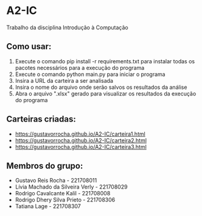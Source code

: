 # A2-IC
Trabalho da disciplina Introdução à Computação

## Como usar:
1. Execute o comando pip install -r requirements.txt para instalar todas os pacotes necessários para a execução do programa
2. Execute o comando python main.py para iniciar o programa
3. Insira a URL da carteira a ser analisada
4. Insira o nome do arquivo onde serão salvos os resultados da análise
5. Abra o arquivo ".xlsx" gerado para visualizar os resultados da execução do programa

## Carteiras criadas:
- https://gustavorrocha.github.io/A2-IC/carteira1.html
- https://gustavorrocha.github.io/A2-IC/carteira2.html
- https://gustavorrocha.github.io/A2-IC/carteira3.html

## Membros do grupo:
- Gustavo Reis Rocha - 221708011
- Lívia Machado da Silveira Verly - 221708029
- Rodrigo Cavalcante Kalil - 221708008
- Rodrigo Dhery Silva Prieto - 221708306 
- Tatiana Lage - 221708307
